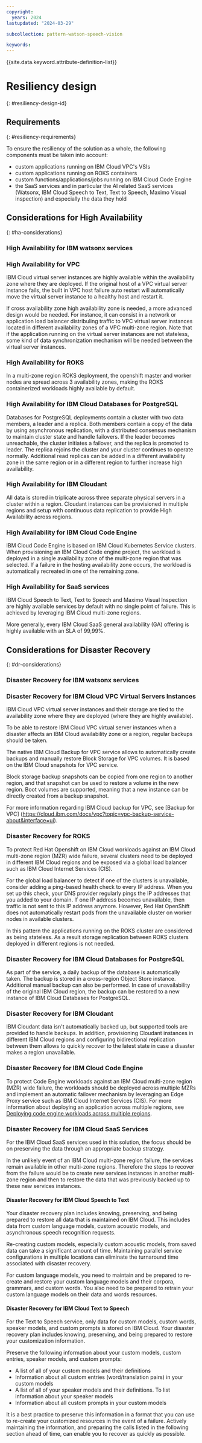 ```yaml
---
copyright:
  years: 2024
lastupdated: "2024-03-29"

subcollection: pattern-watson-speech-vision

keywords:
---
```

{{site.data.keyword.attribute-definition-list}}

# Resiliency design

{: #resiliency-design-id}

## Requirements

{: #resiliency-requirements}

To ensure the resiliency of the solution as a whole, the following components must be taken into account:

- custom applications running on IBM Cloud VPC's VSIs
- custom applications running on ROKS containers
- custom functions/applications/jobs running on IBM Cloud Code Engine
- the SaaS services and in particular the AI related SaaS services (Watsonx, IBM Cloud Speech to Text, Text to Speech, Maximo Visual inspection) and especially the data they hold

## Considerations for High Availability

{: #ha-considerations}

### High Availability for IBM watsonx services

### High Availability for VPC

IBM Cloud virtual server instances are highly available within the availability zone where they are deployed. If the original host of a VPC virtual server instance fails, the built in VPC host failure auto restart will automatically move the virtual server instance to a healthy host and restart it.

If cross availability zone high availability zone is needed, a more advanced design would be needed.
For instance, it can consist in a network or application load balancer distribuling traffic to VPC virtual server instances located in different availability zones of a VPC multi-zone region. Note that if the application running on the virtual server instances are not stateless, some kind of data synchronization mechanism will be needed between the virtual server instances.

### High Availability for ROKS

In a multi-zone region ROKS deployment, the openshift master and worker nodes are spread across 3 availability zones, making the ROKS containerized workloads highly available by default.

### High Availability for IBM Cloud Databases for PostgreSQL

Databases for PostgreSQL deployments contain a cluster with two data members, a leader and a replica. Both members contain a copy of the data by using asynchronous replication, with a distributed consensus mechanism to maintain cluster state and handle failovers. If the leader becomes unreachable, the cluster initiates a failover, and the replica is promoted to leader. The replica rejoins the cluster and your cluster continues to operate normally. Additional read replicas can be added in a different availability zone in the same region or in a different region to further increase high availability.

### High Availability for IBM Cloudant

All data is stored in triplicate across three separate physical servers in a cluster within a region. Cloudant instances can be provisioned in multiple regions and setup with continuous data replication to provide High Availability across regions.

### High Availability for IBM Cloud Code Engine

IBM Cloud Code Engine is based on IBM Cloud Kubernetes Service clusters. When provisioning an IBM Cloud Code engine project, the workload is deployed in a single availability zone of the multi-zone region that was selected. If a failure in the hosting availability zone occurs, the workload is automatically recreated in one of the remaining zone.

### High Availability for SaaS services

IBM Cloud Speech to Text, Text to Speech and Maximo Visual Inspection are highly available services by default with no single point of failure. This is achieved by leveraging IBM Cloud multi-zone regions.

More generally, every IBM Cloud SaaS general availability (GA) offering is highly available with an SLA of 99,99%.

## Considerations for Disaster Recovery

{: #dr-considerations}

### Disaster Recovery for IBM watsonx services

### Disaster Recovery for IBM Cloud VPC Virtual Servers Instances

IBM Cloud VPC virtual server instances and their storage are tied to the availability zone where they are deployed (where they are highly available).

To be able to restore IBM Cloud VPC virtual server instances when a disaster affects an IBM Cloud availability zone or a region, regular backups should be taken.

The native IBM Cloud Backup for VPC service allows to automatically create backups and manually restore Block Storage for VPC volumes. It is based on the IBM Cloud snapshots for VPC service.

Block storage backup snapshots can be copied from one region to another region, and that snapshot can be used to restore a volume in the new region. Boot volumes are supported, meaning that a new instance can be directly created from a backup snapshot.

For more information regarding IBM Cloud backup for VPC, see [Backup for VPC] (https://cloud.ibm.com/docs/vpc?topic=vpc-backup-service-about&interface=ui).

### Disaster Recovery for ROKS

To protect Red Hat Openshift on IBM Cloud workloads against an IBM Cloud multi-zone region (MZR) wide failure, several clusters need to be deployed in different IBM Cloud regions and be exposed via a global load balancer such as IBM Cloud Internet Services (CIS).

For the global load balancer to detect if one of the clusters is unavailable, consider adding a ping-based health check to every IP address. When you set up this check, your DNS provider regularly pings the IP addresses that you added to your domain. If one IP address becomes unavailable, then traffic is not sent to this IP address anymore. However, Red Hat OpenShift does not automatically restart pods from the unavailable cluster on worker nodes in available clusters.

In this pattern the applications running on the ROKS cluster are considered as being stateless. As a result storage replication between ROKS clusters deployed in different regions is not needed.

### Disaster Recovery for IBM Cloud Databases for PostgreSQL

As part of the service, a daily backup of the database is automatically taken. The backup is stored  in a cross-region Object Store instance. Additional manual backup can also be performed. In case of unavailability of the original IBM Cloud region, the backup can be restored to a new instance of IBM Cloud Databases for PostgreSQL.

### Disaster Recovery for IBM Cloudant

IBM Cloudant data isn't automatically backed up, but supported tools are provided to handle backups.
In addition, provisioning Cloudant instances in different IBM Cloud regions and configuring bidirectional replication between them allows to quickly recover to the latest state in case a disaster makes a region unavailable.

### Disaster Recovery for IBM Cloud Code Engine

To protect Code Engine workloads against an IBM Cloud multi-zone region (MZR) wide failure, the workloads should be deployed across multiple MZRs and implement an automatic failover mechanism by leveraging an Edge Proxy service such as IBM Cloud Internet Services (CIS). For more information about deploying an application across multiple regions, see [Deploying code engine workloads across multiple regions](https://cloud.ibm.com/docs/codeengine?topic=codeengine-deploy-multiple-regions).

### Disaster Recovery for IBM Cloud SaaS Services

For the IBM Cloud SaaS services used in this solution, the focus should be on preserving the data through an appropriate backup strategy.

In the unlikely event of an IBM Cloud  multi-zone region failure, the services remain available in other multi-zone regions. Therefore the steps to recover from the failure would be to create new services instances in another multi-zone region and then to restore the data that was previously backed up to these new services instances.

#### Disaster Recovery for IBM Cloud Speech to Text

Your disaster recovery plan includes knowing, preserving, and being prepared to restore all data that is maintained on IBM Cloud. This includes data from custom language models, custom acoustic models, and asynchronous speech recognition requests.

Re-creating custom models, especially custom acoustic models, from saved data can take a significant amount of time. Maintaining parallel service configurations in multiple locations can eliminate the turnaround time associated with disaster recovery.

For custom language models, you need to maintain and be prepared to re-create and restore your custom language models and their corpora, grammars, and custom words. You also need to be prepared to retrain your custom language models on their data and words resources.

#### Disaster Recovery for IBM Cloud Text to Speech

For the Text to Speech service, only data for custom models, custom words, speaker models, and custom prompts is stored on IBM Cloud. Your disaster recovery plan includes knowing, preserving, and being prepared to restore your customization information.

Preserve the following information about your custom models, custom entries, speaker models, and custom prompts:

- A list of all of your custom models and their definitions
- Information about all custom entries (word/translation pairs) in your custom models
- A list of all of your speaker models and their definitions. To list information about your speaker models
- Information about all custom prompts in your custom models

It is a best practice to preserve this information in a format that you can use to re-create your customized resources in the event of a failure. Actively maintaining the information, and preparing the calls listed in the following section ahead of time, can enable you to recover as quickly as possible.
